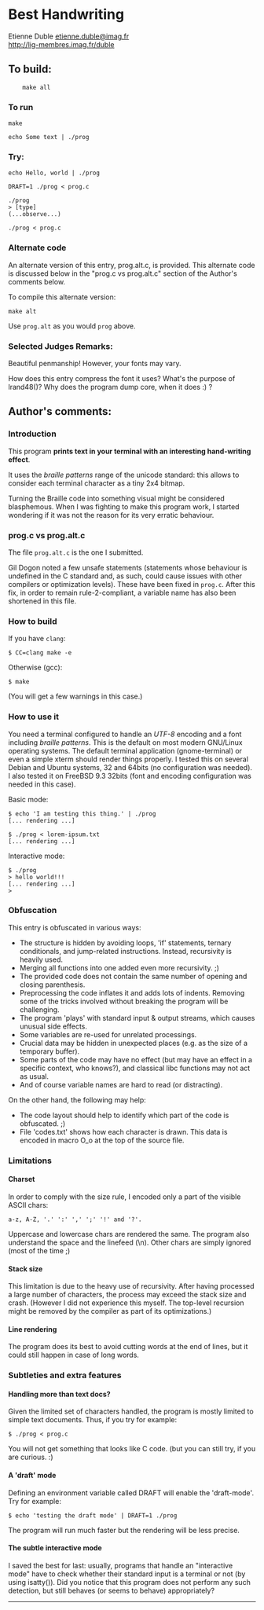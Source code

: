 # Best Handwriting

Etienne Duble <etienne.duble@imag.fr>  
<http://lig-membres.imag.fr/duble>  

## To build:

        make all

### To run

    make
    
    echo Some text | ./prog

### Try:

    echo Hello, world | ./prog

    DRAFT=1 ./prog < prog.c

    ./prog
    > [type]
    (...observe...) 

    ./prog < prog.c

### Alternate code

An alternate version of this entry, prog.alt.c, is provided.  This alternate code is discussed below in the "prog.c vs prog.alt.c" section of the Author's comments below.

To compile this alternate version:

    make alt

Use `prog.alt` as you would `prog` above.

### Selected Judges Remarks:

Beautiful penmanship! However, your fonts may vary.

How does this entry compress the font it uses? What's the purpose of lrand48()?
Why does the program dump core, when it does :) ?

## Author's comments:

### Introduction

This program **prints text in your terminal with an interesting
hand-writing effect**.

It uses the *braille patterns* range of the unicode standard: this
allows to consider each terminal character as a tiny 2x4 bitmap.

Turning the Braille code into something visual might be considered
blasphemous. When I was fighting to make this program work, I started
wondering if it was not the reason for its very erratic behaviour.

### prog.c vs prog.alt.c

The file `prog.alt.c` is the one I submitted.

Gil Dogon noted a few unsafe statements (statements whose behaviour is
undefined in the C standard and, as such, could cause issues with other
compilers or optimization levels). These have been fixed in `prog.c`.
After this fix, in order to remain rule-2-compliant, a variable name has
also been shortened in this file.

### How to build

If you have `clang`:

    $ CC=clang make -e

Otherwise (gcc):

    $ make

(You will get a few warnings in this case.)

### How to use it

You need a terminal configured to handle an *UTF-8* encoding and a
font including *braille patterns*.
This is the default on most modern GNU/Linux operating systems.
The default terminal application (gnome-terminal) or even a simple
xterm should render things properly.
I tested this on several Debian and Ubuntu systems, 32 and 64bits (no configuration was needed).
I also tested it on FreeBSD 9.3 32bits (font and encoding configuration
was needed in this case). 

Basic mode:

    $ echo 'I am testing this thing.' | ./prog
    [... rendering ...]

    $ ./prog < lorem-ipsum.txt
    [... rendering ...]

Interactive mode:

    $ ./prog
    > hello world!!!
    [... rendering ...]
    >

### Obfuscation

This entry is obfuscated in various ways:

*   The structure is hidden by avoiding loops, 'if' statements, ternary
    conditionals, and jump-related instructions. Instead, recursivity is
    heavily used.
*   Merging all functions into one added even more recursivity. ;)
*   The provided code does not contain the same number of opening and closing
    parenthesis.
*   Preprocessing the code inflates it and adds lots of indents. Removing some
    of the tricks involved without breaking the program will be challenging.
*   The program 'plays' with standard input & output streams, which causes
    unusual side effects.
*   Some variables are re-used for unrelated processings.
*   Crucial data may be hidden in unexpected places (e.g. as the size of
    a temporary buffer).
*   Some parts of the code may have no effect (but may have an effect in a
    specific context, who knows?), and classical libc functions may not act
    as usual.
*   And of course variable names are hard to read (or distracting).

On the other hand, the following may help:

*   The code layout should help to identify which part of the code is
    obfuscated. ;)
*   File 'codes.txt' shows how each character is drawn. This data is
    encoded in macro O_o at the top of the source file. 


### Limitations

#### Charset

In order to comply with the size rule, I encoded only a part of the visible ASCII
chars:

    a-z, A-Z, '.' ':' ',' ';' '!' and '?'.

Uppercase and lowercase chars are rendered the same.
The program also understand the space and the linefeed (\n).
Other chars are simply ignored (most of the time ;)

#### Stack size

This limitation is due to the heavy use of recursivity. After having processed
a large number of characters, the process may exceed the stack size and crash.
(However I did not experience this myself. The top-level recursion might be
removed by the compiler as part of its optimizations.)

#### Line rendering

The program does its best to avoid cutting words at the end of lines, but
it could still happen in case of long words.

### Subtleties and extra features

#### Handling more than text docs?

Given the limited set of characters handled, the program is mostly limited
to simple text documents. 
Thus, if you try for example:

    $ ./prog < prog.c 

You will not get something that looks like C code. (but you can still try,
if you are curious. :)

#### A 'draft' mode

Defining an environment variable called DRAFT will enable the 'draft-mode'.
Try for example:

    $ echo 'testing the draft mode' | DRAFT=1 ./prog

The program will run much faster but the rendering will be less precise.

#### The subtle interactive mode

I saved the best for last: usually, programs that handle an "interactive
mode" have to check whether their standard input is a terminal or not (by
using isatty()). Did you notice that this program does not perform any such
detection, but still behaves (or seems to behave) appropriately?


--------------------------------------------------------------------------------
<!--
(c) Copyright 1984-2016, [Leo Broukhis, Simon Cooper, Landon Curt Noll][judges] - All rights reserved
This work is licensed under a [Creative Commons Attribution-ShareAlike 3.0 Unported License][cc].

[judges]: http://www.ioccc.org/judges.html
[cc]: http://creativecommons.org/licenses/by-sa/3.0/
-->
